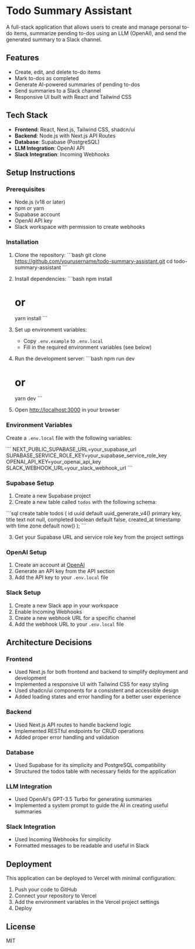 # Todo Summary Assistant

A full-stack application that allows users to create and manage personal to-do items, summarize pending to-dos using an LLM (OpenAI), and send the generated summary to a Slack channel.

## Features

- Create, edit, and delete to-do items
- Mark to-dos as completed
- Generate AI-powered summaries of pending to-dos
- Send summaries to a Slack channel
- Responsive UI built with React and Tailwind CSS

## Tech Stack

- **Frontend**: React, Next.js, Tailwind CSS, shadcn/ui
- **Backend**: Node.js with Next.js API Routes
- **Database**: Supabase (PostgreSQL)
- **LLM Integration**: OpenAI API
- **Slack Integration**: Incoming Webhooks

## Setup Instructions

### Prerequisites

- Node.js (v18 or later)
- npm or yarn
- Supabase account
- OpenAI API key
- Slack workspace with permission to create webhooks

### Installation

1. Clone the repository:
   \`\`\`bash
   git clone https://github.com/yourusername/todo-summary-assistant.git
   cd todo-summary-assistant
   \`\`\`

2. Install dependencies:
   \`\`\`bash
   npm install
   # or
   yarn install
   \`\`\`

3. Set up environment variables:
   - Copy `.env.example` to `.env.local`
   - Fill in the required environment variables (see below)

4. Run the development server:
   \`\`\`bash
   npm run dev
   # or
   yarn dev
   \`\`\`

5. Open [http://localhost:3000](http://localhost:3000) in your browser

### Environment Variables

Create a `.env.local` file with the following variables:

\`\`\`
NEXT_PUBLIC_SUPABASE_URL=your_supabase_url
SUPABASE_SERVICE_ROLE_KEY=your_supabase_service_role_key
OPENAI_API_KEY=your_openai_api_key
SLACK_WEBHOOK_URL=your_slack_webhook_url
\`\`\`

### Supabase Setup

1. Create a new Supabase project
2. Create a new table called `todos` with the following schema:

\`\`\`sql
create table todos (
  id uuid default uuid_generate_v4() primary key,
  title text not null,
  completed boolean default false,
  created_at timestamp with time zone default now()
);
\`\`\`

3. Get your Supabase URL and service role key from the project settings

### OpenAI Setup

1. Create an account at [OpenAI](https://platform.openai.com/)
2. Generate an API key from the API section
3. Add the API key to your `.env.local` file

### Slack Setup

1. Create a new Slack app in your workspace
2. Enable Incoming Webhooks
3. Create a new webhook URL for a specific channel
4. Add the webhook URL to your `.env.local` file

## Architecture Decisions

### Frontend

- Used Next.js for both frontend and backend to simplify deployment and development
- Implemented a responsive UI with Tailwind CSS for easy styling
- Used shadcn/ui components for a consistent and accessible design
- Added loading states and error handling for a better user experience

### Backend

- Used Next.js API routes to handle backend logic
- Implemented RESTful endpoints for CRUD operations
- Added proper error handling and validation

### Database

- Used Supabase for its simplicity and PostgreSQL compatibility
- Structured the todos table with necessary fields for the application

### LLM Integration

- Used OpenAI's GPT-3.5 Turbo for generating summaries
- Implemented a system prompt to guide the AI in creating useful summaries

### Slack Integration

- Used Incoming Webhooks for simplicity
- Formatted messages to be readable and useful in Slack

## Deployment

This application can be deployed to Vercel with minimal configuration:

1. Push your code to GitHub
2. Connect your repository to Vercel
3. Add the environment variables in the Vercel project settings
4. Deploy

## License

MIT
